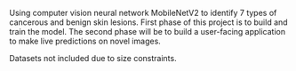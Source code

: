 Using computer vision neural network MobileNetV2 to identify 7 types of cancerous and benign skin lesions.
First phase of this project is to build and train the model. The second phase will be to build a user-facing application to make live predictions on novel images.

Datasets not included due to size constraints. 
